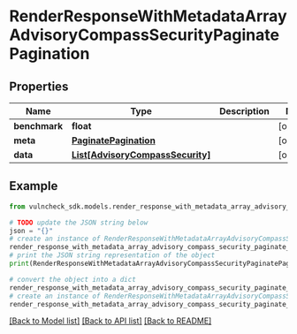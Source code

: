 # RenderResponseWithMetadataArrayAdvisoryCompassSecurityPaginatePagination


## Properties

Name | Type | Description | Notes
------------ | ------------- | ------------- | -------------
**benchmark** | **float** |  | [optional] 
**meta** | [**PaginatePagination**](PaginatePagination.md) |  | [optional] 
**data** | [**List[AdvisoryCompassSecurity]**](AdvisoryCompassSecurity.md) |  | [optional] 

## Example

```python
from vulncheck_sdk.models.render_response_with_metadata_array_advisory_compass_security_paginate_pagination import RenderResponseWithMetadataArrayAdvisoryCompassSecurityPaginatePagination

# TODO update the JSON string below
json = "{}"
# create an instance of RenderResponseWithMetadataArrayAdvisoryCompassSecurityPaginatePagination from a JSON string
render_response_with_metadata_array_advisory_compass_security_paginate_pagination_instance = RenderResponseWithMetadataArrayAdvisoryCompassSecurityPaginatePagination.from_json(json)
# print the JSON string representation of the object
print(RenderResponseWithMetadataArrayAdvisoryCompassSecurityPaginatePagination.to_json())

# convert the object into a dict
render_response_with_metadata_array_advisory_compass_security_paginate_pagination_dict = render_response_with_metadata_array_advisory_compass_security_paginate_pagination_instance.to_dict()
# create an instance of RenderResponseWithMetadataArrayAdvisoryCompassSecurityPaginatePagination from a dict
render_response_with_metadata_array_advisory_compass_security_paginate_pagination_from_dict = RenderResponseWithMetadataArrayAdvisoryCompassSecurityPaginatePagination.from_dict(render_response_with_metadata_array_advisory_compass_security_paginate_pagination_dict)
```
[[Back to Model list]](../README.md#documentation-for-models) [[Back to API list]](../README.md#documentation-for-api-endpoints) [[Back to README]](../README.md)


